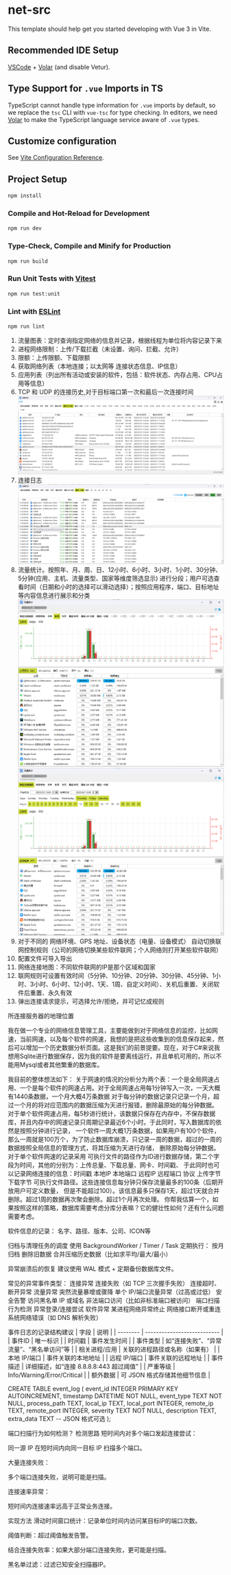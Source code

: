 # net-src

This template should help get you started developing with Vue 3 in Vite.

## Recommended IDE Setup

[VSCode](https://code.visualstudio.com/) + [Volar](https://marketplace.visualstudio.com/items?itemName=Vue.volar) (and disable Vetur).

## Type Support for `.vue` Imports in TS

TypeScript cannot handle type information for `.vue` imports by default, so we replace the `tsc` CLI with `vue-tsc` for type checking. In editors, we need [Volar](https://marketplace.visualstudio.com/items?itemName=Vue.volar) to make the TypeScript language service aware of `.vue` types.

## Customize configuration

See [Vite Configuration Reference](https://vite.dev/config/).

## Project Setup

```sh
npm install
```

### Compile and Hot-Reload for Development

```sh
npm run dev
```

### Type-Check, Compile and Minify for Production

```sh
npm run build
```

### Run Unit Tests with [Vitest](https://vitest.dev/)

```sh
npm run test:unit
```

### Lint with [ESLint](https://eslint.org/)

```sh
npm run lint
```


1. 流量图表：定时查询指定网络的信息并记录，根据线程为单位将内容记录下来
2. 进程网络限制：上传/下载拦截（未设置、询问、拦截、允许）
3. 限额：上传限额、下载限额
4. 获取网络列表（本地连接；以太网等 连接状态信息、IP信息）
5. 应用列表（列出所有活动或安装的软件，包括：软件状态、内存占用、CPU占用等信息）
6. TCP 和 UDP 的连接历史,对于目标端口第一次和最后一次连接时间
![img.png](img.png)
7. 连接日志
![img_1.png](img_1.png)
8. 流量统计。按照年、月、周、日、12小时、6小时、3小时、1小时、30分钟、5分钟(应用、主机、流量类型、国家等维度筛选显示) 进行分段；用户可选查看时间（日期和小时的选择可以滑动选择）；按照应用程序，端口、目标地址等内容信息进行展示和分类
![img_2.png](img_2.png)
![img_3.png](img_3.png)
9. 对于不同的 网络环境、GPS 地址、设备状态（电量、设备模式） 自动切换联网控制规则（公司的网络切换某些软件联网；个人网络则打开某些软件联网）
10. 配置文件可导入导出
11. 网络连接地图：不同软件联网的IP是那个区域和国家
12. 联网规则可设置有效时间（5分钟、10分钟、20分钟、30分钟、45分钟、1小时、3小时、6小时、12小时、1天、1周、自定义时间）、关机后重置、关闭软件后重置、永久有效
13. 弹出连接请求提示，可选择允许/拒绝，并可记忆成规则



所连接服务器的地理位置







我在做一个专业的网络信息管理工具，主要能做到对于网络信息的监控，比如网速，当前网速，以及每个软件的网速，我想的是把这些收集到的信息保存起来，然后可以增加一个历史数据分析页面。这是我们的前景提要。现在，对于C#来说我想用Sqlite进行数据保存，因为我的软件是要离线运行，并且单机可用的，所以不能用Mysql或者其他繁重的数据库。

我目前的整体想法如下：
关于网速的情况的分析分为两个表：一个是全局网速占用、一个是每个软件的网速占用。对于全局网速占用每1分钟写入一次，一天大概有1440条数据，一个月大概4万条数据
对于每分钟的数据记录只记录一个月，超过一个月的将对应范围内的数据压缩为天进行报错，删除最原始的每分钟数据。
对于单个软件网速占用，每5秒进行统计，该数据只保存在内存中，不保存数据库，并且内存中的网速记录只周期记录最近6个小时。于此同时，写入数据库的依然是按照分钟进行记录，
一个软件一周大概1万条数据，如果用户有100个软件，那么一周就是100万个，为了防止数据库崩溃，只记录一周的数据，超过的一周的数据按照全局信息的管理方式，将其压缩为天进行存储，
删除原始每分钟数据。
对于单个软件网速的记录采用 可执行文件的路径作为ID进行数据存储，第二个字段为时间，其他的分别为：上传总量、下载总量、网卡、时间戳、
于此同时也可以记录网络连接的信息：时间戳 本地IP 本地端口 远程IP 远程端口 协议 上传字节 下载字节 可执行文件路径。这些连接信息每分钟只保存流量最多的100条（后期开放用户可定义数量，
但是不能超过100）。该信息最多只保存1天，超过1天就合并删除。超过1周的数据再次聚会删除。超过1个月再次处理。
你帮我估算一个，如果按照这样的策略，数据库需要考虑分库分表嘛？它的健壮性如何？还有什么问题需要考虑。

软件信息的记录：
名字、路径、版本、公司、ICON等

归档与清理任务的调度
使用 BackgroundWorker / Timer / Task 定期执行：
按月归档
删除旧数据
合并压缩历史数据（比如求平均/最大/最小）

异常崩溃后的恢复
建议使用 WAL 模式 + 定期备份数据库文件。

常见的异常事件类型：
连接异常
连接失败（如 TCP 三次握手失败）
连接超时、断开异常
流量异常
突然流量暴增或骤降
单个 IP/端口流量异常（过高或过低）
安全告警
访问黑名单 IP 或域名
非法端口访问（比如非标准端口被访问）
端口扫描行为检测
异常登录/连接尝试
软件异常
某进程网络异常终止
网络接口断开或重连
系统网络错误（如 DNS 解析失败）



事件日志的记录结构建议
| 字段       | 说明                          |
| -------- | --------------------------- |
| 事件ID     | 唯一标识                        |
| 时间戳      | 事件发生时间                      |
| 事件类型     | 如“连接失败”、“异常流量”、“黑名单访问”等     |
| 相关进程/应用  | 关联的进程路径或名称（如果有）             |
| 本地 IP/端口 | 事件关联的本地地址                   |
| 远程 IP/端口 | 事件关联的远程地址                   |
| 事件描述     | 详细描述，如“连接 8.8.8.8:443 超过阈值” |
| 严重等级     | Info/Warning/Error/Critical |
| 额外数据     | 可 JSON 格式存储其他细节信息           |



CREATE TABLE event_log (
event_id INTEGER PRIMARY KEY AUTOINCREMENT,
timestamp DATETIME NOT NULL,
event_type TEXT NOT NULL,
process_path TEXT,
local_ip TEXT,
local_port INTEGER,
remote_ip TEXT,
remote_port INTEGER,
severity TEXT NOT NULL,
description TEXT,
extra_data TEXT -- JSON 格式可选
);



端口扫描行为如何检测？
检测思路
短时间内对多个端口发起连接尝试：

同一源 IP 在短时间内向同一目标 IP 扫描多个端口。

大量连接失败：

多个端口连接失败，说明可能是扫描。

连接速率异常：

短时间内连接速率远高于正常业务连接。

实现方法
滑动时间窗口统计：记录单位时间内访问某目标IP的端口次数。

阈值判断：超过阈值触发告警。

结合连接失败率：如果大部分端口连接失败，更可能是扫描。

黑名单过滤：过滤已知安全扫描器IP。




